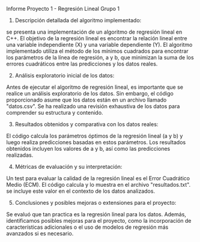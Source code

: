 Informe Proyecto 1 -  Regresión Lineal Grupo 1 

1. Descripción detallada del algoritmo implementado:

se presenta una implementación de un algoritmo de regresión lineal en C++. El objetivo de la regresión lineal es encontrar la relación lineal entre una variable independiente (X) y una variable dependiente (Y). El algoritmo implementado utiliza el método de los mínimos cuadrados para encontrar los parámetros de la línea de regresión, a y b, que minimizan la suma de los errores cuadráticos entre las predicciones y los datos reales.

2. Análisis exploratorio inicial de los datos:
 
Antes de ejecutar el algoritmo de regresión lineal, es importante que se realice  un análisis exploratorio de los datos. Sin embargo, el código proporcionado asume que los datos están en un archivo llamado "datos.csv". Se ha realizado una revisión exhaustiva de los datos para comprender su estructura y contenido.

3. Resultados obtenidos y comparativa con los datos reales:

El código calcula los parámetros óptimos de la regresión lineal (a y b) y luego realiza predicciones basadas en estos parámetros. Los resultados obtenidos incluyen los valores de a y b, así como las predicciones realizadas.

4. Métricas de evaluación y su interpretación:

Un test  para evaluar la calidad de la regresión lineal es el Error Cuadrático Medio (ECM). El código calcula y lo muestra en el archivo "resultados.txt". se incluye este valor en el contexto de los datos analizados.

5. Conclusiones y posibles mejoras o extensiones para el proyecto:

 Se evaluó que tan practica es la regresión lineal para los datos. Además,  identificamos  posibles mejoras para el proyecto, como la incorporación de características adicionales o el uso de modelos de regresión más avanzados si es necesario.
